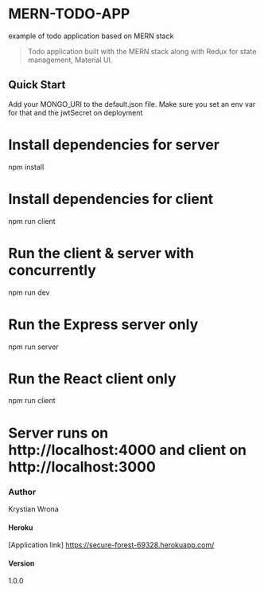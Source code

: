 # MERN-TODO-APP

example of todo application based on MERN stack

> Todo application built with the MERN stack along with Redux for state management, Material UI.

## Quick Start

Add your MONGO_URI to the default.json file. Make sure you set an env var for that and the jwtSecret on deployment

# Install dependencies for server

npm install

# Install dependencies for client

npm run client

# Run the client & server with concurrently

npm run dev

# Run the Express server only

npm run server

# Run the React client only

npm run client

# Server runs on http://localhost:4000 and client on http://localhost:3000

### Author

Krystian Wrona

#### Heroku

[Application link] https://secure-forest-69328.herokuapp.com/

#### Version

1.0.0
